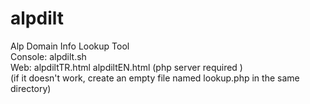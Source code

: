# alpdilt
Alp Domain Info Lookup Tool <br>
Console: alpdilt.sh <br>
Web: alpdiltTR.html alpdiltEN.html (php server required ) <br> (if it doesn't work, create an empty file named lookup.php in the same directory)
